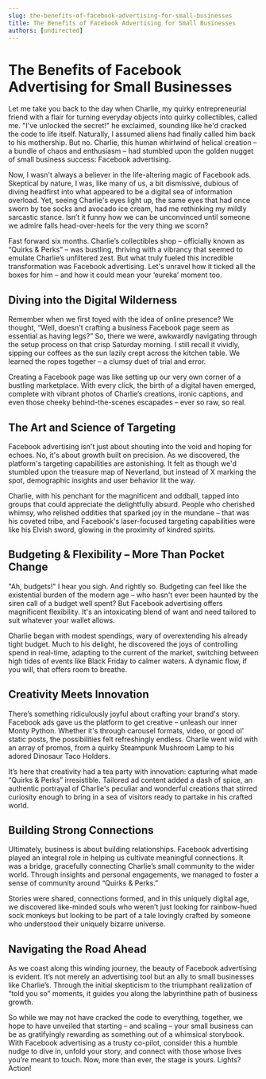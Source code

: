 ```yaml
---
slug: the-benefits-of-facebook-advertising-for-small-businesses
title: The Benefits of Facebook Advertising for Small Businesses
authors: [undirected]
---
```



# The Benefits of Facebook Advertising for Small Businesses

Let me take you back to the day when Charlie, my quirky entrepreneurial friend with a flair for turning everyday objects into quirky collectibles, called me. "I've unlocked the secret!" he exclaimed, sounding like he'd cracked the code to life itself. Naturally, I assumed aliens had finally called him back to his mothership. But no. Charlie, this human whirlwind of helical creation – a bundle of chaos and enthusiasm – had stumbled upon the golden nugget of small business success: Facebook advertising.

Now, I wasn't always a believer in the life-altering magic of Facebook ads. Skeptical by nature, I was, like many of us, a bit dismissive, dubious of diving headfirst into what appeared to be a digital sea of information overload. Yet, seeing Charlie's eyes light up, the same eyes that had once sworn by toe socks and avocado ice cream, had me rethinking my mildly sarcastic stance. Isn’t it funny how we can be unconvinced until someone we admire falls head-over-heels for the very thing we scorn?

Fast forward six months. Charlie’s collectibles shop – officially known as “Quirks & Perks” – was bustling, thriving with a vibrancy that seemed to emulate Charlie’s unfiltered zest. But what truly fueled this incredible transformation was Facebook advertising. Let's unravel how it ticked all the boxes for him – and how it could mean your ‘eureka’ moment too.

## Diving into the Digital Wilderness

Remember when we first toyed with the idea of online presence? We thought, “Well, doesn't crafting a business Facebook page seem as essential as having legs?” So, there we were, awkwardly navigating through the setup process on that crisp Saturday morning. I still recall it vividly, sipping our coffees as the sun lazily crept across the kitchen table. We learned the ropes together – a clumsy duet of trial and error.

Creating a Facebook page was like setting up our very own corner of a bustling marketplace. With every click, the birth of a digital haven emerged, complete with vibrant photos of Charlie’s creations, ironic captions, and even those cheeky behind-the-scenes escapades – ever so raw, so real.

## The Art and Science of Targeting

Facebook advertising isn't just about shouting into the void and hoping for echoes. No, it's about growth built on precision. As we discovered, the platform's targeting capabilities are astonishing. It felt as though we'd stumbled upon the treasure map of Neverland, but instead of X marking the spot, demographic insights and user behavior lit the way.

Charlie, with his penchant for the magnificent and oddball, tapped into groups that could appreciate the delightfully absurd. People who cherished whimsy, who relished oddities that sparked joy in the mundane – that was his coveted tribe, and Facebook's laser-focused targeting capabilities were like his Elvish sword, glowing in the proximity of kindred spirits.

## Budgeting & Flexibility – More Than Pocket Change

"Ah, budgets!" I hear you sigh. And rightly so. Budgeting can feel like the existential burden of the modern age – who hasn't ever been haunted by the siren call of a budget well spent? But Facebook advertising offers magnificent flexibility. It's an intoxicating blend of want and need tailored to suit whatever your wallet allows.

Charlie began with modest spendings, wary of overextending his already tight budget. Much to his delight, he discovered the joys of controlling spend in real-time, adapting to the current of the market, switching between high tides of events like Black Friday to calmer waters. A dynamic flow, if you will, that offers room to breathe.

## Creativity Meets Innovation

There’s something ridiculously joyful about crafting your brand's story. Facebook ads gave us the platform to get creative – unleash our inner Monty Python. Whether it's through carousel formats, video, or good ol' static posts, the possibilities felt refreshingly endless. Charlie went wild with an array of promos, from a quirky Steampunk Mushroom Lamp to his adored Dinosaur Taco Holders. 

It’s here that creativity had a tea party with innovation: capturing what made “Quirks & Perks” irresistible. Tailored ad content added a dash of spice, an authentic portrayal of Charlie's peculiar and wonderful creations that stirred curiosity enough to bring in a sea of visitors ready to partake in his crafted world.

## Building Strong Connections

Ultimately, business is about building relationships. Facebook advertising played an integral role in helping us cultivate meaningful connections. It was a bridge, gracefully connecting Charlie’s small community to the wider world. Through insights and personal engagements, we managed to foster a sense of community around “Quirks & Perks.”

Stories were shared, connections formed, and in this uniquely digital age, we discovered like-minded souls who weren’t just looking for rainbow-hued sock monkeys but looking to be part of a tale lovingly crafted by someone who understood their uniquely bizarre universe.

## Navigating the Road Ahead

As we coast along this winding journey, the beauty of Facebook advertising is evident. It’s not merely an advertising tool but an ally to small businesses like Charlie’s. Through the initial skepticism to the triumphant realization of “told you so” moments, it guides you along the labyrinthine path of business growth. 

So while we may not have cracked the code to everything, together, we hope to have unveiled that starting – and scaling – your small business can be as gratifyingly rewarding as something out of a whimsical storybook. With Facebook advertising as a trusty co-pilot, consider this a humble nudge to dive in, unfold your story, and connect with those whose lives you’re meant to touch. Now, more than ever, the stage is yours. Lights? Action!